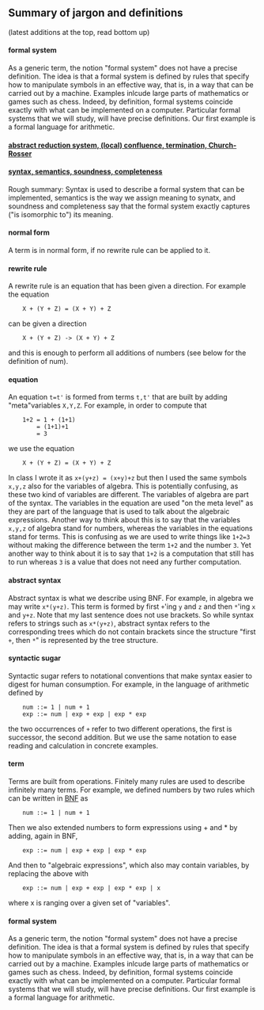 ## Summary of jargon and definitions

(latest additions at the top, read bottom up)

#### formal system

As a generic term, the notion "formal system" does not have a precise definition. The idea is that a formal system is defined by rules that specify how to manipulate symbols in an effective way, that is, in a way that can be carried out by a machine. Examples inlcude large parts of mathematics or games such as chess. Indeed, by definition, formal systems coincide exactly with what can be implemented on a computer. Particular formal systems that we will study, will have precise definitions. Our first example is a formal language for arithmetic.

#### [abstract reduction system, (local) confluence, termination, Church-Rosser](https://hackmd.io/s/B1DPNGEdm)

#### [syntax, semantics, soundness, completeness](https://hackmd.io/hILQksyiTUW4mXxxOSF7eQ)

Rough summary: Syntax is used to describe a formal system that can be implemented, semantics is the way we assign meaning to synatx, and soundness and completeness say that the formal system exactly captures ("is isomorphic to") its meaning.

#### normal form

A term is in normal form, if no rewrite rule can be applied to it.

#### rewrite rule

A rewrite rule is an equation that has been given a direction. For example the equation

        X + (Y + Z) = (X + Y) + Z
        
can be given a direction 

        X + (Y + Z) -> (X + Y) + Z
        
and this is enough to perform all additions of numbers (see below for the definition of num).

#### equation

An equation `t=t'` is formed from terms `t,t'` that are built by adding "meta"variables `X,Y,Z`. For example, in order to compute that

        1+2 = 1 + (1+1)
            = (1+1)+1
            = 3
            
we use the equation

        X + (Y + Z) = (X + Y) + Z
        
In class I wrote it as `x+(y+z) = (x+y)+z` but then I used the same symbols `x,y,z` also for the variables of algebra. This is potentially confusing, as these two kind of variables are different. The variables of algebra are part of the syntax. The variables in the equation are used "on the meta level" as they are part of the language that is used to talk about the algebraic expressions. Another way to think about this is to say that the variables `x,y,z` of algebra stand for numbers, whereas the variables in the equations stand for terms. This is confusing as we are used to write things like `1+2=3` without making the difference between the term `1+2` and the number `3`. Yet another way to think about it is to say that `1+2` is a computation that still has to run whereas `3` is a value that does not need any further computation.

#### abstract syntax

Abstract syntax is what we describe using BNF. For example, in algebra we may write `x*(y+z)`. This term is formed by first `+`'ing `y` and `z` and then `*`'ing `x` and `y+z`. Note that my last sentence does not use brackets. So while syntax refers to strings such as `x*(y+z)`, abstract syntax refers to the corresponding trees which do not contain brackets since the structure "first `+`, then `*`" is represented by the tree structure. 

#### syntactic sugar

Syntactic sugar refers to notational conventions that make syntax easier to digest for human consumption. For example, in the language of arithmetic defined by 

        num ::= 1 | num + 1
        exp ::= num | exp + exp | exp * exp
        
the two occurrences of `+` refer to two different operations, the first is successor, the second addition. But we use the same notation to ease reading and calculation in concrete examples.


#### term

Terms are built from operations. Finitely many rules are used to describe infinitely many terms.
For example, we defined numbers by two rules which can be written in [BNF](https://en.wikipedia.org/wiki/Backus–Naur_form) as

        num ::= 1 | num + 1

Then we also extended numbers to form expressions using + and * by adding, again in BNF,

        exp ::= num | exp + exp | exp * exp

And then to "algebraic expressions", which also may contain variables, by replacing the above with

        exp ::= num | exp + exp | exp * exp | x

where x is ranging over a given set of "variables".

#### formal system

As a generic term, the notion "formal system" does not have a precise definition. The idea is that a formal system is defined by rules that specify how to manipulate symbols in an effective way, that is, in a way that can be carried out by a machine. Examples inlcude large parts of mathematics or games such as chess. Indeed, by definition, formal systems coincide exactly with what can be implemented on a computer. Particular formal systems that we will study, will have precise definitions. Our first example is a formal language for arithmetic.
